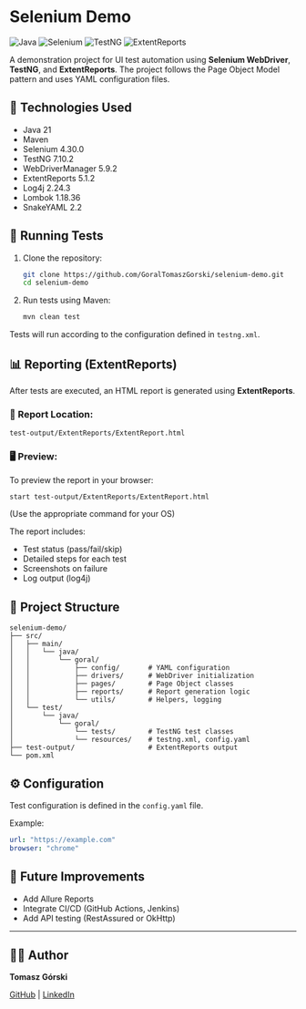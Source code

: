 # Selenium Demo

![Java](https://img.shields.io/badge/Java-21-blue)
![Selenium](https://img.shields.io/badge/Selenium-4.30.0-brightgreen)
![TestNG](https://img.shields.io/badge/TestNG-7.10.2-orange)
![ExtentReports](https://img.shields.io/badge/ExtentReports-5.1.2-lightgrey)

A demonstration project for UI test automation using **Selenium WebDriver**, **TestNG**, and **ExtentReports**. The project follows the Page Object Model pattern and uses YAML configuration files.


## 🔧 Technologies Used

- Java 21
- Maven
- Selenium 4.30.0
- TestNG 7.10.2
- WebDriverManager 5.9.2
- ExtentReports 5.1.2
- Log4j 2.24.3
- Lombok 1.18.36
- SnakeYAML 2.2

## 🚀 Running Tests

1. Clone the repository:

   ```bash
   git clone https://github.com/GoralTomaszGorski/selenium-demo.git
   cd selenium-demo
   ```

2. Run tests using Maven:

   ```bash
   mvn clean test
   ```

Tests will run according to the configuration defined in `testng.xml`.

## 📊 Reporting (ExtentReports)

After tests are executed, an HTML report is generated using **ExtentReports**.

### 📁 Report Location:
```
test-output/ExtentReports/ExtentReport.html
```

### 🖥️ Preview:

To preview the report in your browser:

```bash
start test-output/ExtentReports/ExtentReport.html
```
(Use the appropriate command for your OS)

The report includes:
- Test status (pass/fail/skip)
- Detailed steps for each test
- Screenshots on failure
- Log output (log4j)

## 📁 Project Structure

```
selenium-demo/
├── src/
│   ├── main/
│   │   └── java/
│   │       └── goral/
│   │           ├── config/       # YAML configuration
│   │           ├── drivers/      # WebDriver initialization
│   │           ├── pages/        # Page Object classes
│   │           ├── reports/      # Report generation logic
│   │           └── utils/        # Helpers, logging
│   └── test/
│       └── java/
│           └── goral/
│               └── tests/        # TestNG test classes
│               └── resources/    # testng.xml, config.yaml
├── test-output/                  # ExtentReports output
└── pom.xml
```

## ⚙️ Configuration

Test configuration is defined in the `config.yaml` file.

Example:
```yaml
url: "https://example.com"
browser: "chrome"
```

## 📌 Future Improvements

- Add Allure Reports
- Integrate CI/CD (GitHub Actions, Jenkins)
- Add API testing (RestAssured or OkHttp)

---

## 👨‍💻 Author

**Tomasz Górski**

[GitHub](https://github.com/GoralTomaszGorski) | [LinkedIn](https://linkedin.com)
